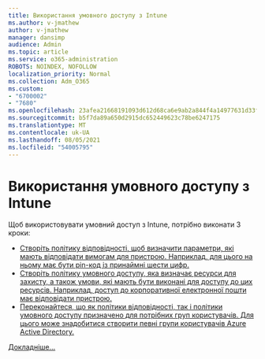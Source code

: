 ```yaml
---
title: Використання умовного доступу з Intune
ms.author: v-jmathew
author: v-jmathew
manager: dansimp
audience: Admin
ms.topic: article
ms.service: o365-administration
ROBOTS: NOINDEX, NOFOLLOW
localization_priority: Normal
ms.collection: Adm_O365
ms.custom:
- "6700002"
- "7680"
ms.openlocfilehash: 23afea21668191093d612d68ca6e9ab2a844f4a14977631d33f4fd956fc3c4e7
ms.sourcegitcommit: b5f7da89a650d2915dc652449623c78be6247175
ms.translationtype: MT
ms.contentlocale: uk-UA
ms.lasthandoff: 08/05/2021
ms.locfileid: "54005795"
---
```

# <a name="using-conditional-access-with-intune"></a>Використання умовного доступу з Intune

Щоб використовувати умовний доступ з Intune, потрібно виконати 3 кроки:

- [Створіть політику відповідності, щоб визначити параметри, які мають відповідати вимогам для пристрою. Наприклад, для цього на ньому має бути pin-код із принаймні шести цифр.](https://docs.microsoft.com/mem/intune/protect/create-compliance-policy)
- [Створіть політику умовного доступу, яка визначає ресурси для захисту, а також умови, які мають бути виконані для доступу до цих ресурсів. Наприклад, доступ до корпоративної електронної пошти має відповідати пристрою.](https://docs.microsoft.com/mem/intune/protect/tutorial-protect-email-on-unmanaged-devices#create-conditional-access-policies)
- [Переконайтеся, що як політики відповідності, так і політики умовного доступу призначено для потрібних груп користувачів. Для цього може знадобитися створити певні групи користувачів Azure Active Directory.](https://docs.microsoft.com/troubleshoot/mem/intune/troubleshoot-conditional-access)

[Докладніше...](https://docs.microsoft.com/mem/intune/protect/device-compliance-get-started)

